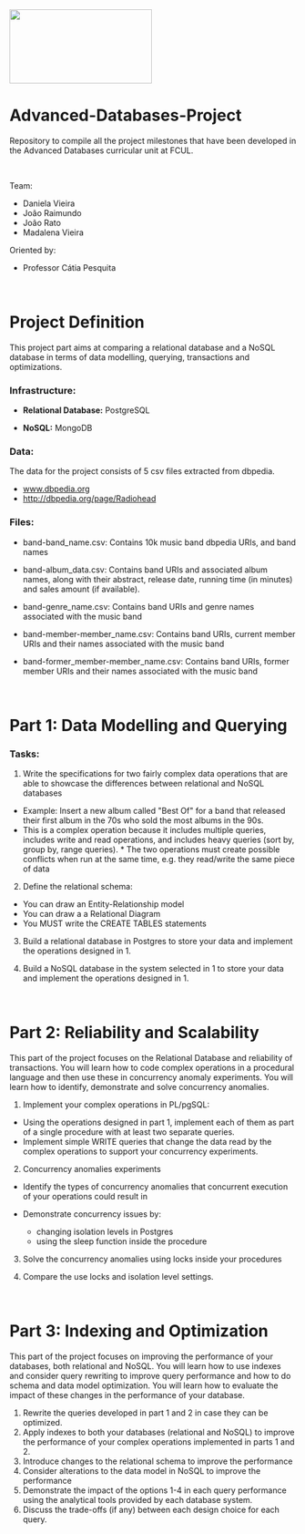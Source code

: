 <img src="https://ciencias.ulisboa.pt/sites/default/files/Ciencias_Logo_Azul-01.png" width="250" height="130">

# Advanced-Databases-Project
Repository to compile all the project milestones that have been developed in the Advanced Databases curricular unit at FCUL.

<br>

Team:
  * Daniela Vieira
  * João Raimundo
  * João Rato
  * Madalena Vieira
  
Oriented by:
 * Professor Cátia Pesquita

<br> 

# Project Definition
This project part aims at comparing a relational database and a NoSQL database in terms of data modelling, querying, transactions and optimizations.

### Infrastructure:

  * **Relational Database:** PostgreSQL

  * **NoSQL:** MongoDB

### Data:

The data for the project consists of 5 csv files extracted from dbpedia.
  * www.dbpedia.org
  * http://dbpedia.org/page/Radiohead

### Files:

  * band-band_name.csv: Contains 10k music band dbpedia URIs, and band names

  * band-album_data.csv: Contains band URIs and associated album names, along with their abstract, release date, running time (in minutes) and sales amount (if available).

  * band-genre_name.csv: Contains band URIs and genre names associated with the music band

  * band-member-member_name.csv: Contains band URIs, current member URIs and their names associated with the music band

  * band-former_member-member_name.csv: Contains band URIs, former member URIs and their names associated with the music band

<br>

# Part 1: Data Modelling and Querying

### Tasks:

  1. Write the specifications for two fairly complex data operations that are able to showcase the differences between relational and NoSQL databases
  
   * Example: Insert a new album called "Best Of" for a band that released their first album in the 70s who sold the most albums in the 90s.
   * This is a complex operation because it includes multiple queries, includes write and read operations, and includes heavy queries (sort by, group by, range queries).
    * The two operations must create possible conflicts when run at the same time, e.g. they read/write the same piece of data
    
  2. Define the relational schema:
  
   * You can draw an Entity-Relationship model
   * You can draw a a Relational Diagram
   * You MUST write the CREATE TABLES statements
    
  3. Build a relational database in Postgres to store your data and implement the operations designed in 1.
  
  4. Build a NoSQL database in the system selected in 1 to store your data and implement the operations designed in 1.

<br>

# Part 2: Reliability and Scalability

This part of the project focuses on the Relational Database and reliability of transactions. You will learn how to code complex operations in a procedural language and then use these in concurrency anomaly experiments. You will learn how to identify, demonstrate and solve concurrency anomalies.

  1. Implement your complex operations in PL/pgSQL:
  
   * Using the operations designed in part 1, implement each of them as part of a single procedure with at least two separate queries.
   * Implement simple WRITE queries that change the data read by the complex operations to support your concurrency experiments.
   
  2. Concurrency anomalies experiments
  
   * Identify the types of concurrency anomalies that concurrent execution of your operations could result in
   * Demonstrate concurrency issues by:
    
     - changing isolation levels in Postgres
     - using the sleep function inside the procedure
      
  3. Solve the concurrency anomalies using locks inside your procedures
  
  5. Compare the use locks and isolation level settings.

<br>

# Part 3: Indexing and Optimization

This part of the project focuses on improving the performance of your databases, both relational and NoSQL. You will learn how to use indexes and consider query rewriting to improve query performance and how to do schema and data model optimization. You will learn how to evaluate the impact of these changes in the performance of your database.

  1. Rewrite the queries developed in part 1 and 2 in case they can be optimized.
  2. Apply indexes to both your databases (relational and NoSQL) to improve the performance of your complex operations implemented in parts 1 and 2.
  3. Introduce changes to the relational schema to improve the performance
  4. Consider alterations to the data model in NoSQL to improve the performance
  5. Demonstrate the impact of the options 1-4 in each query performance using the analytical tools provided by each database system.
  6. Discuss the trade-offs (if any) between each design choice for each query.



